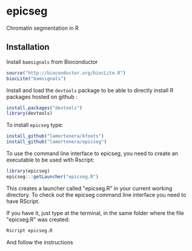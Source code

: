epicseg
=======


Chromatin segmentation in R
## Installation

Install `bamsignals` from Bioconductor

```R
source("http://bioconductor.org/biocLite.R")
biocLite("bamsignals")
```

Install and load the `devtools` package to be able to directly install R packages hosted on github :
```R
install.packages("devtools")
library(devtools)
```

To install `epicseg` type:

```R
install_github("lamortenera/kfoots")
install_github("lamortenera/epicseg")
```

To use the command line interface to epicseg, you need to create an executable to be used with Rscript:

```R
library(epicseg)
epicseg:::getLauncher("epicseg.R")
```

This creates a launcher called "epicseg.R" in your current working directory.
To check out the epicseg command line interface you need to have RScript.

If you have it, just type at the terminal, in the same folder where the file "epicseg.R" was created:

```bash
Rscript epicseg.R
```

And follow the instructions
